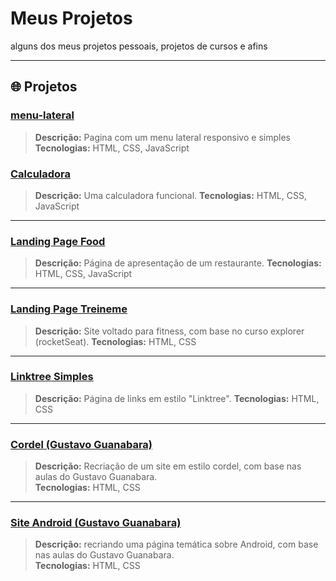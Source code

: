 # Meus Projetos

alguns dos meus projetos pessoais, projetos de cursos e afins

---

## 🌐 Projetos


### [menu-lateral](https://leleo1337.github.io/projetos/menu-lateral/)
> **Descrição:** Pagina com um menu lateral responsivo e simples
> **Tecnologias:** HTML, CSS, JavaScript

### [Calculadora](https://leleo1337.github.io/projetos/calculadora/)
> **Descrição:** Uma calculadora funcional.
> **Tecnologias:** HTML, CSS, JavaScript
---

### [Landing Page Food](https://leleo1337.github.io/projetos/landing-page%20food/)
> **Descrição:** Página de apresentação de um restaurante.
> **Tecnologias:** HTML, CSS, JavaScript 
---

### [Landing Page Treineme](https://leleo1337.github.io/projetos/landing-page%20treineme//)
> **Descrição:** Site voltado para fitness, com base no curso explorer (rocketSeat).
> **Tecnologias:** HTML, CSS
---

### [Linktree Simples](https://leleo1337.github.io/projetos/linktree-simple/)
> **Descrição:** Página de links em estilo "Linktree".
> **Tecnologias:** HTML, CSS

---

### [Cordel (Gustavo Guanabara)](https://leleo1337.github.io/projetos/cordel_gustavo-guanabara/)
> **Descrição:** Recriação de um site em estilo cordel, com base nas aulas do Gustavo Guanabara.  
> **Tecnologias:** HTML, CSS

---

### [Site Android (Gustavo Guanabara)](https://leleo1337.github.io/projetos/site%20android_gustavo-guanabara/)
> **Descrição:** recriando uma página temática sobre Android, com base nas aulas do Gustavo Guanabara. <br>
> **Tecnologias:** HTML, CSS
